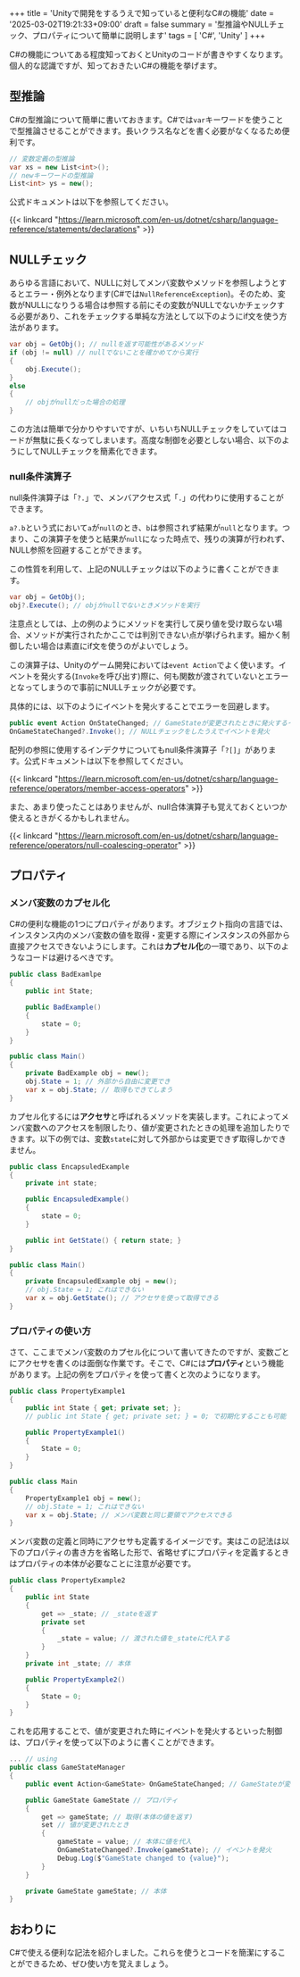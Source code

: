 +++
title = 'Unityで開発をするうえで知っていると便利なC#の機能'
date = '2025-03-02T19:21:33+09:00'
draft = false
summary = '型推論やNULLチェック、プロパティについて簡単に説明します'
tags = [ 'C#', 'Unity' ]
+++

C#の機能についてある程度知っておくとUnityのコードが書きやすくなります。個人的な認識ですが、知っておきたいC#の機能を挙げます。

## 型推論
C#の型推論について簡単に書いておきます。C#では`var`キーワードを使うことで型推論させることができます。長いクラス名などを書く必要がなくなるため便利です。

```c# {name="型推論の例"}
// 変数定義の型推論
var xs = new List<int>();
// newキーワードの型推論
List<int> ys = new();
```

公式ドキュメントは以下を参照してください。

{{< linkcard "https://learn.microsoft.com/en-us/dotnet/csharp/language-reference/statements/declarations" >}}

## NULLチェック
あらゆる言語において、NULLに対してメンバ変数やメソッドを参照しようとするとエラー・例外となります(C#では`NullReferenceException`)。そのため、変数がNULLになりうる場合は参照する前にその変数がNULLでないかチェックする必要があり、これをチェックする単純な方法として以下のようにif文を使う方法があります。

```c# {name="if文を用いたNullチェック"}
var obj = GetObj(); // nullを返す可能性があるメソッド
if (obj != null) // nullでないことを確かめてから実行
{
    obj.Execute(); 
}
else
{
    // objがnullだった場合の処理
}
```

この方法は簡単で分かりやすいですが、いちいちNULLチェックをしていてはコードが無駄に長くなってしまいます。高度な制御を必要としない場合、以下のようにしてNULLチェックを簡素化できます。

### null条件演算子
null条件演算子は「`?.`」で、メンバアクセス式「`.`」の代わりに使用することができます。


`a?.b`という式において`a`が`null`のとき、`b`は参照されず結果が`null`となります。つまり、この演算子を使うと結果が`null`になった時点で、残りの演算が行われず、NULL参照を回避することができます。

この性質を利用して、上記のNULLチェックは以下のように書くことができます。

```c# {name="null条件演算子を使った例"}
var obj = GetObj();
obj?.Execute(); // objがnullでないときメソッドを実行
```

注意点としては、上の例のようにメソッドを実行して戻り値を受け取らない場合、メソッドが実行されたかここでは判別できない点が挙げられます。細かく制御したい場合は素直にif文を使うのがよいでしょう。

この演算子は、Unityのゲーム開発においては`event Action`でよく使います。イベントを発火する(`Invoke`を呼び出す)際に、何も関数が渡されていないとエラーとなってしまうので事前にNULLチェックが必要です。

具体的には、以下のようにイベントを発火することでエラーを回避します。

```c# {name="NULLチェックをしてイベント発火する例"}
public event Action OnStateChanged; // GameStateが変更されたときに発火するイベント
OnGameStateChanged?.Invoke(); // NULLチェックをしたうえでイベントを発火
```

配列の参照に使用するインデクサについてもnull条件演算子「`?[]`」があります。公式ドキュメントは以下を参照してください。

{{< linkcard "https://learn.microsoft.com/en-us/dotnet/csharp/language-reference/operators/member-access-operators" >}}

また、あまり使ったことはありませんが、null合体演算子も覚えておくといつか使えるときがくるかもしれません。

{{< linkcard "https://learn.microsoft.com/en-us/dotnet/csharp/language-reference/operators/null-coalescing-operator" >}}

## プロパティ

### メンバ変数のカプセル化
C#の便利な機能の1つにプロパティがあります。オブジェクト指向の言語では、インスタンス内のメンバ変数の値を取得・変更する際にインスタンスの外部から直接アクセスできないようにします。これは**カプセル化**の一環であり、以下のようなコードは避けるべきです。

```c# {name="避けるべきコード"}
public class BadExamlpe
{
    public int State;

    public BadExample()
    {
        state = 0;
    }
}

public class Main()
{
    private BadExample obj = new();
    obj.State = 1; // 外部から自由に変更でき
    var x = obj.State; // 取得もできてしまう
}
```

カプセル化するには**アクセサ**と呼ばれるメソッドを実装します。これによってメンバ変数へのアクセスを制限したり、値が変更されたときの処理を追加したりできます。以下の例では、変数`state`に対して外部からは変更できず取得しかできません。

```c# {name="カプセル化したコード"}
public class EncapsuledExample
{
    private int state;

    public EncapsuledExample()
    {
        state = 0;
    }

    public int GetState() { return state; }
}

public class Main()
{
    private EncapsuledExample obj = new();
    // obj.State = 1; これはできない
    var x = obj.GetState(); // アクセサを使って取得できる
}
```

### プロパティの使い方
さて、ここまでメンバ変数のカプセル化について書いてきたのですが、変数ごとにアクセサを書くのは面倒な作業です。そこで、C#には**プロパティ**という機能があります。上記の例をプロパティを使って書くと次のようになります。

```c# {name="プロパティを使ったコード"}
public class PropertyExample1
{
    public int State { get; private set; };
    // public int State { get; private set; } = 0; で初期化することも可能

    public PropertyExample1()
    {
        State = 0;
    }
}

public class Main
{
    PropertyExample1 obj = new();
    // obj.State = 1; これはできない
    var x = obj.State; // メンバ変数と同じ要領でアクセスできる
}
```

メンバ変数の定義と同時にアクセサも定義するイメージです。実はこの記法は以下のプロパティの書き方を省略した形で、省略せずにプロパティを定義するときはプロパティの本体が必要なことに注意が必要です。

```c# {name="省略しない記法"}
public class PropertyExample2
{
    public int State
    {
        get => _state; // _stateを返す
        private set
        {
            _state = value; // 渡された値を_stateに代入する
        }
    }
    private int _state; // 本体

    public PropertyExample2()
    {
        State = 0;
    }
}
```

これを応用することで、値が変更された時にイベントを発火するといった制御は、プロパティを使って以下のように書くことができます。
```c# {name="値が変更されたときにイベントを発火する"}
... // using
public class GameStateManager
{
    public event Action<GameState> OnGameStateChanged; // GameStateが変更されたときに発火するイベント

    public GameState GameState // プロパティ
    {
        get => gameState; // 取得(本体の値を返す)
        set // 値が変更されたとき
        {
            gameState = value; // 本体に値を代入
            OnGameStateChanged?.Invoke(gameState); // イベントを発火
            Debug.Log($"GameState changed to {value}");
        }
    }

    private GameState gameState; // 本体
}
```

## おわりに
C#で使える便利な記法を紹介しました。これらを使うとコードを簡潔にすることができるため、ぜひ使い方を覚えましょう。
